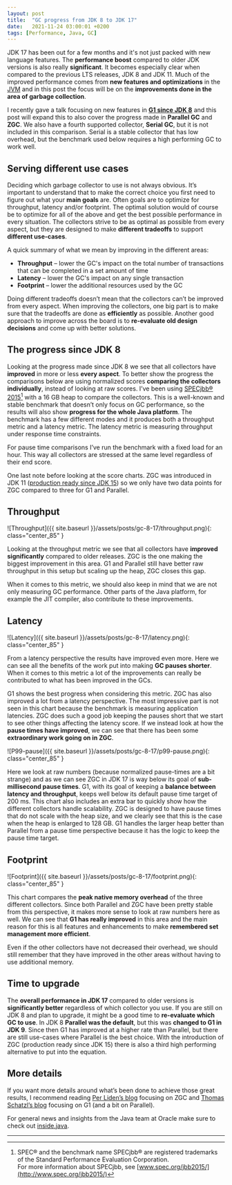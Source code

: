 ```yaml
---
layout: post
title:  "GC progress from JDK 8 to JDK 17"
date:   2021-11-24 03:00:01 +0200
tags: [Performance, Java, GC]
---
```


JDK 17 has been out for a few months and it's not just packed with new language features. The **performance boost** compared to older JDK versions is also really **significant**. It becomes especially clear when compared to the previous LTS releases, JDK 8 and JDK 11. Much of the improved performance comes from **new features and optimizations** in the [JVM](https://docs.oracle.com/en/java/javase/17/vm/java-virtual-machine-technology-overview.html) and in this post the focus will be on the **improvements done in the area of garbage collection**. 

I recently gave a talk focusing on new features in **[G1 since JDK 8](https://inside.java/2021/10/11/p99-g1-to-infinity-and-beyond/)** and this post will expand this to also cover the progress made in **Parallel GC** and **ZGC**. We also have a fourth supported collector, **Serial GC**, but it is not included in this comparison. Serial is a stable collector that has low overhead, but the benchmark used below requires a high performing GC to work well.

## Serving different use cases

Deciding which garbage collector to use is not always obvious. It’s important to understand that to make the correct choice you first need to figure out what your **main goals** are. Often goals are to optimize for throughput, latency and/or footprint. The optimal solution would of course be to optimize for all of the above and get the best possible performance in every situation. The collectors strive to be as optimal as possible from every aspect, but they are designed to make **different tradeoffs** to support **different use-cases**. 

A quick summary of what we mean by improving in the different areas:
*	**Throughput** – lower the GC's impact on the total number of transactions that can be completed in a set amount of time
* **Latency** – lower the GC's impact on any single transaction
* **Footprint** – lower the additional resources used by the GC

Doing different tradeoffs doesn’t mean that the collectors can’t be improved from every aspect. When improving the collectors, one big part is to make sure that the tradeoffs are done as **efficiently** as possible. Another good approach to improve across the board is to **re-evaluate old design decisions** and come up with better solutions. 

## The progress since JDK 8

Looking at the progress made since JDK 8 we see that all collectors have **improved** in more or less **every aspect**. To better show the progress the comparisons below are using normalized scores **comparing the collectors individually**, instead of looking at raw scores. 
I’ve been using [SPECjbb® 2015](https://www.spec.org/jbb2015/)[^spec] with a 16 GB heap to compare the collectors. This is a well-known and stable benchmark that doesn’t only focus on GC performance, so the results will also show **progress for the whole Java platform**. The benchmark has a few different modes and it produces both a throughput metric and a latency metric. The latency metric is measuring throughput under response time constraints.

For pause time comparisons I’ve run the benchmark with a fixed load for an hour. This way all collectors are stressed at the same level regardless of their end score. 

One last note before looking at the score charts. ZGC was introduced in JDK 11 ([production ready since JDK 15](https://openjdk.java.net/jeps/377)) so we only have two data points for ZGC compared to three for G1 and Parallel.

## Throughput
![Throughput]({{ site.baseurl }}/assets/posts/gc-8-17/throughput.png){: class="center_85" }

Looking at the throughput metric we see that all collectors have **improved significantly** compared to older releases. ZGC is the one making the biggest improvement in this area. G1 and Parallel still have better raw throughput in this setup but scaling up the heap, ZGC closes this gap. 

When it comes to this metric, we should also keep in mind that we are not only measuring GC performance. Other parts of the Java platform, for example the JIT compiler, also contribute to these improvements. 


## Latency 
![Latency]({{ site.baseurl }}/assets/posts/gc-8-17/latency.png){: class="center_85" }

From a latency perspective the results have improved even more. Here we can see all the benefits of the work put into making **GC pauses shorter**. When it comes to this metric a lot of the improvements can really be contributed to what has been improved in the GCs. 

G1 shows the best progress when considering this metric. ZGC has also improved a lot from a latency perspective. The most impressive part is not seen in this chart because the benchmark is measuring application latencies. ZGC does such a good job keeping the pauses short that we start to see other things affecting the latency score. If we instead look at how the **pause times have improved**, we can see that there has been some **extraordinary work going on in ZGC**.

![P99-pause]({{ site.baseurl }}/assets/posts/gc-8-17/p99-pause.png){: class="center_85" }

Here we look at raw numbers (because normalized pause-times are a bit strange) and as we can see ZGC in JDK 17 is way below its goal of **sub-millisecond pause times**. G1, with its goal of keeping a **balance between latency and throughput**, keeps well below its default pause time target of 200 ms. This chart also includes an extra bar to quickly show how the different collectors handle scalability. ZGC is designed to have pause times that do not scale with the heap size, and we clearly see that this is the case when the heap is enlarged to 128 GB. G1 handles the larger heap better than Parallel from a pause time perspective because it has the logic to keep the pause time target.

## Footprint 
![Footprint]({{ site.baseurl }}/assets/posts/gc-8-17/footprint.png){: class="center_85" }

This chart compares the **peak native memory overhead** of the three different collectors. Since both Parallel and ZGC have been pretty stable from this perspective, it makes more sense to look at raw numbers here as well. We can see that **G1 has really improved** in this area and the main reason for this is all features and enhancements to make **remembered set management more efficient**.

Even if the other collectors have not decreased their overhead, we should still remember that they have improved in the other areas without having to use additional memory. 

## Time to upgrade

The **overall performance in JDK 17** compared to older versions is **significantly better** regardless of which collector you use. If you are still on JDK 8 and plan to upgrade, it might be a good time to **re-evaluate which GC to use**. In JDK 8 **Parallel was the default**, but this was **changed to G1 in JDK 9**. Since then G1 has improved at a higher rate than Parallel, but there are still use-cases where Parallel is the best choice. With the introduction of ZGC (production ready since JDK 15) there is also a third high performing alternative to put into the equation.

## More details
If you want more details around what’s been done to achieve those great results, I recommend reading [Per Liden’s blog](https://malloc.se/) focusing on ZGC and [Thomas Schatzl’s blog](https://tschatzl.github.io/) focusing on G1 (and a bit on Parallel).

For general news and insights from the Java team at Oracle make sure to check out [inside.java](https://inside.java/).

--- 

[^spec]: SPEC® and the benchmark name SPECjbb® are registered trademarks of the Standard Performance Evaluation Corporation. <br>For more information about SPECjbb, see [www.spec.org/jbb2015/](http://www.spec.org/jbb2015/)
